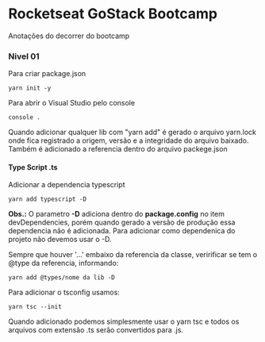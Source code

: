 # Rocketseat GoStack Bootcamp
Anotações do decorrer do bootcamp
### Nivel 01
Para criar package.json
```
yarn init -y
```
Para abrir o Visual Studio pelo console
```
console .
```
Quando adicionar qualquer lib com "yarn add" é gerado o arquivo yarn.lock onde fica registrado a origem, versão e a integridade do arquivo baixado.
Também é adicionado a referencia dentro do arquivo packege.json


#### Type Script .ts
Adicionar a dependencia typescript
```
yarn add typescript -D
```
**Obs.:** O parametro __-D__ adiciona dentro do **package.config** no item devDependencies, porém quando gerado a versão de produção essa dependencia não é adicionada. 
Para adicionar como dependenica do projeto não devemos usar o -D.

Sempre que houver '...' embaixo da referencia da classe, veririficar se tem o @type da referencia, informando:
```
yarn add @types/nome da lib -D
```
Para adicionar o tsconfig usamos:
```
yarn tsc --init
```
Quando adicionado podemos simplesmente usar o yarn tsc e todos os arquivos com extensão .ts serão convertidos para .js.